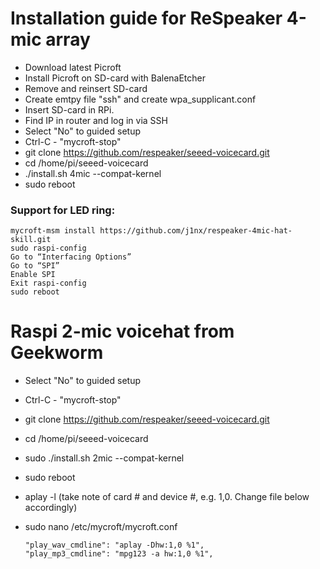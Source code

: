 # Installation guide for ReSpeaker 4-mic array
- Download latest Picroft
- Install Picroft on SD-card with BalenaEtcher
- Remove and reinsert SD-card 
- Create emtpy file "ssh" and create wpa_supplicant.conf
- Insert SD-card in RPi. 
- Find IP in router and log in via SSH
- Select "No" to guided setup
- Ctrl-C - "mycroft-stop"
- git clone https://github.com/respeaker/seeed-voicecard.git
- cd /home/pi/seeed-voicecard
- ./install.sh 4mic --compat-kernel
- sudo reboot

### Support for LED ring: 

    mycroft-msm install https://github.com/j1nx/respeaker-4mic-hat-skill.git 
    sudo raspi-config
    Go to “Interfacing Options”
    Go to “SPI”
    Enable SPI
    Exit raspi-config
    sudo reboot 


# Raspi 2-mic voicehat from Geekworm
- Select "No" to guided setup
- Ctrl-C - "mycroft-stop"
- git clone https://github.com/respeaker/seeed-voicecard.git
- cd /home/pi/seeed-voicecard
- sudo ./install.sh 2mic --compat-kernel
- sudo reboot
- aplay -l (take note of card # and device #, e.g. 1,0. Change file below accordingly)
- sudo nano /etc/mycroft/mycroft.conf
      
      "play_wav_cmdline": "aplay -Dhw:1,0 %1",
      "play_mp3_cmdline": "mpg123 -a hw:1,0 %1",

